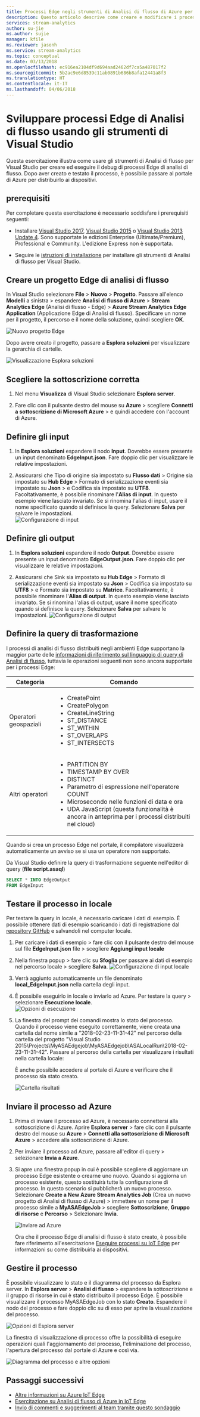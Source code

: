 ```yaml
---
title: Processi Edge negli strumenti di Analisi di flusso di Azure per Visual Studio
description: Questo articolo descrive come creare e modificare i processi Edge di Analisi di flusso ed eseguirne il debug usando gli strumenti di Analisi di flusso per Visual Studio.
services: stream-analytics
author: su-jie
ms.author: sujie
manager: kfile
ms.reviewer: jasonh
ms.service: stream-analytics
ms.topic: conceptual
ms.date: 03/13/2018
ms.openlocfilehash: ec916ea2104df9d694aad2462df7ca5a487017f2
ms.sourcegitcommit: 5b2ac9e6d8539c11ab0891b686b8afa12441a8f3
ms.translationtype: HT
ms.contentlocale: it-IT
ms.lasthandoff: 04/06/2018
---
```

# <a name="develop-stream-analytics-edge-jobs-using-visual-studio-tools"></a>Sviluppare processi Edge di Analisi di flusso usando gli strumenti di Visual Studio

Questa esercitazione illustra come usare gli strumenti di Analisi di flusso per Visual Studio per creare ed eseguire il debug di processi Edge di analisi di flusso. Dopo aver creato e testato il processo, è possibile passare al portale di Azure per distribuirlo ai dispositivi. 

## <a name="prerequisites"></a>prerequisiti

Per completare questa esercitazione è necessario soddisfare i prerequisiti seguenti:

* Installare [Visual Studio 2017](https://www.visualstudio.com/downloads/), [Visual Studio 2015](https://www.visualstudio.com/vs/older-downloads/) o [Visual Studio 2013 Update 4](https://www.microsoft.com/download/details.aspx?id=45326). Sono supportate le edizioni Enterprise (Ultimate/Premium), Professional e Community. L'edizione Express non è supportata.  

* Seguire le [istruzioni di installazione](stream-analytics-tools-for-visual-studio-edge-jobs.md) per installare gli strumenti di Analisi di flusso per Visual Studio.
 
## <a name="create-a-stream-analytics-edge-project"></a>Creare un progetto Edge di analisi di flusso 

In Visual Studio selezionare **File** > **Nuovo** > **Progetto**. Passare all'elenco **Modelli** a sinistra > espandere **Analisi di flusso di Azure** > **Stream Analytics Edge** (Analisi di flusso - Edge)  > **Azure Stream Analytics Edge Application** (Applicazione Edge di Analisi di flusso). Specificare un nome per il progetto, il percorso e il nome della soluzione, quindi scegliere **OK**.

![Nuovo progetto Edge](./media/stream-analytics-tools-for-visual-studio-edge-jobs/new-edge-project.png)

Dopo avere creato il progetto, passare a **Esplora soluzioni** per visualizzare la gerarchia di cartelle.

![Visualizzazione Esplora soluzioni](./media/stream-analytics-tools-for-visual-studio-edge-jobs/edge-project-in-solution-explorer.png)

 
## <a name="choose-the-correct-subscription"></a>Scegliere la sottoscrizione corretta

1. Nel menu **Visualizza** di Visual Studio selezionare **Esplora server**.  

2. Fare clic con il pulsante destro del mouse su **Azure** > scegliere **Connetti a sottoscrizione di Microsoft Azure** > e quindi accedere con l'account di Azure.

## <a name="define-inputs"></a>Definire gli input

1. In **Esplora soluzioni** espandere il nodo **Input**. Dovrebbe essere presente un input denominato **EdgeInput.json**. Fare doppio clic per visualizzare le relative impostazioni.  

2. Assicurarsi che Tipo di origine sia impostato su **Flusso dati** > Origine sia impostato su **Hub Edge** > Formato di serializzazione eventi sia impostato su **Json** > e Codifica sia impostato su **UTF8**. Facoltativamente, è possibile rinominare l'**Alias di input**. In questo esempio viene lasciato invariato. Se si rinomina l'alias di input, usare il nome specificato quando si definisce la query. Selezionare **Salva** per salvare le impostazioni.  
   ![Configurazione di input](./media/stream-analytics-tools-for-visual-studio-edge-jobs/stream-analytics-input-configuration.png)
 


## <a name="define-outputs"></a>Definire gli output

1. In **Esplora soluzioni** espandere il nodo **Output**. Dovrebbe essere presente un input denominato **EdgeOutput.json**. Fare doppio clic per visualizzare le relative impostazioni.  

2. Assicurarsi che Sink sia impostato su **Hub Edge** > Formato di serializzazione eventi sia impostato su **Json** > Codifica sia impostato su **UTF8** > e Formato sia impostato su **Matrice**. Facoltativamente, è possibile rinominare l'**Alias di output**. In questo esempio viene lasciato invariato. Se si rinomina l'alias di output, usare il nome specificato quando si definisce la query. Selezionare **Salva** per salvare le impostazioni. 
   ![Configurazione di output](./media/stream-analytics-tools-for-visual-studio-edge-jobs/stream-analytics-output-configuration.png)
 
## <a name="define-the-transformation-query"></a>Definire la query di trasformazione

I processi di analisi di flusso distribuiti negli ambienti Edge supportano la maggior parte delle [informazioni di riferimento sul linguaggio di query di Analisi di flusso](https://msdn.microsoft.com/azure/stream-analytics/reference/stream-analytics-query-language-reference?f=255&MSPPError=-2147217396), tuttavia le operazioni seguenti non sono ancora supportate per i processi Edge: 


|**Categoria**  | **Comando**  |
|---------|---------|
|Operatori geospaziali |<ul><li>CreatePoint</li><li>CreatePolygon</li><li>CreateLineString</li><li>ST_DISTANCE</li><li>ST_WITHIN</li><li>ST_OVERLAPS</li><li>ST_INTERSECTS</li></ul> |
|Altri operatori | <ul><li>PARTITION BY</li><li>TIMESTAMP BY OVER</li><li>DISTINCT</li><li>Parametro di espressione nell'operatore COUNT</li><li>Microsecondo nelle funzioni di data e ora</li><li>UDA JavaScript (questa funzionalità è ancora in anteprima per i processi distribuiti nel cloud)</li></ul>   |

Quando si crea un processo Edge nel portale, il compilatore visualizzerà automaticamente un avviso se si usa un operatore non supportato.

Da Visual Studio definire la query di trasformazione seguente nell'editor di query (**file script.asaql**)

```sql
SELECT * INTO EdgeOutput
FROM EdgeInput 
```

## <a name="test-the-job-locally"></a>Testare il processo in locale

Per testare la query in locale, è necessario caricare i dati di esempio. È possibile ottenere dati di esempio scaricando i dati di registrazione dal [repository GitHub](https://github.com/Azure/azure-stream-analytics/blob/master/Sample%20Data/Registration.json) e salvandoli nel computer locale. 

1. Per caricare i dati di esempio > fare clic con il pulsante destro del mouse sul file **EdgeInput.json** file > scegliere **Aggiungi input locale**  

2. Nella finestra popup > fare clic su **Sfoglia** per passare ai dati di esempio nel percorso locale > scegliere **Salva**.
   ![Configurazione di input locale](./media/stream-analytics-tools-for-visual-studio-edge-jobs/stream-analytics-local-input-configuration.png)
 
3. Verrà aggiunto automaticamente un file denominato **local_EdgeInput.json** nella cartella degli input.  
4. È possibile eseguirlo in locale o inviarlo ad Azure. Per testare la query > selezionare **Esecuzione locale**.  
   ![Opzioni di esecuzione](./media/stream-analytics-tools-for-visual-studio-edge-jobs/run-options.png)
 
5. La finestra del prompt dei comandi mostra lo stato del processo. Quando il processo viene eseguito correttamente, viene creata una cartella dal nome simile a "2018-02-23-11-31-42" nel percorso della cartella del progetto "Visual Studio 2015\Projects\MyASAEdgejob\MyASAEdgejob\ASALocalRun\2018-02-23-11-31-42". Passare al percorso della cartella per visualizzare i risultati nella cartella locale:

   È anche possibile accedere al portale di Azure e verificare che il processo sia stato creato. 

   ![Cartella risultati](./media/stream-analytics-tools-for-visual-studio-edge-jobs/result-folder.png)

## <a name="submit-the-job-to-azure"></a>Inviare il processo ad Azure

1. Prima di inviare il processo ad Azure, è necessario connettersi alla sottoscrizione di Azure. Aprire **Esplora server** > fare clic con il pulsante destro del mouse su **Azure** > **Connetti alla sottoscrizione di Microsoft Azure** > accedere alla sottoscrizione di Azure.  

2. Per inviare il processo ad Azure, passare all'editor di query > selezionare **Invia a Azure**.  

3. Si apre una finestra popup in cui è possibile scegliere di aggiornare un processo Edge esistente o crearne uno nuovo. Quando si aggiorna un processo esistente, questo sostituirà tutte la configurazione di processo. In questo scenario si pubblicherà un nuovo processo. Selezionare **Create a New Azure Stream Analytics Job** (Crea un nuovo progetto di Analisi di flusso di Azure) > immettere un nome per il processo simile a **MyASAEdgeJob** > scegliere **Sottoscrizione**, **Gruppo di risorse** e **Percorso** > Selezionare **Invia**.

   ![Inviare ad Azure](./media/stream-analytics-tools-for-visual-studio-edge-jobs/submit-to-azure.png)
 
   Ora che il processo Edge di analisi di flusso è stato creato, è possibile fare riferimento all'esercitazione [Eseguire processi su IoT Edge](stream-analytics-edge.md) per informazioni su come distribuirla ai dispositivi. 

## <a name="manage-the-job"></a>Gestire il processo 

È possibile visualizzare lo stato e il diagramma del processo da Esplora server. In **Esplora server** > **Analisi di flusso** > espandere la sottoscrizione e il gruppo di risorse in cui è stato distribuito il processo Edge. È possibile visualizzare il processo MyASAEdgeJob con lo stato  **Creato**. Espandere il nodo del processo e fare doppio clic su di esso per aprire la visualizzazione del processo.

![Opzioni di Esplora server](./media/stream-analytics-tools-for-visual-studio-edge-jobs/server-explorer-options.png)
 
La finestra di visualizzazione di processo offre la possibilità di eseguire operazioni quali l'aggiornamento del processo, l'eliminazione del processo, l'apertura del processo dal portale di Azure e così via.

![Diagramma del processo e altre opzioni](./media/stream-analytics-tools-for-visual-studio-edge-jobs/job-diagram-and-other-options.png) 

## <a name="next-steps"></a>Passaggi successivi

* [Altre informazioni su Azure IoT Edge](../iot-edge/how-iot-edge-works.md)
* [Esercitazione su Analisi di flusso di Azure in IoT Edge](../iot-edge/tutorial-deploy-stream-analytics.md)
* [Invio di commenti e suggerimenti al team tramite questo sondaggio](https://forms.office.com/Pages/ResponsePage.aspx?id=v4j5cvGGr0GRqy180BHbR2czagZ-i_9Cg6NhAZlH9ypUMjNEM0RDVU9CVTBQWDdYTlk0UDNTTFdUTC4u) 
